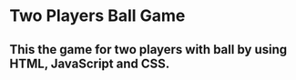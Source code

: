# Two Players Ball Game

## This the game for two players with ball by using HTML, JavaScript and CSS.
